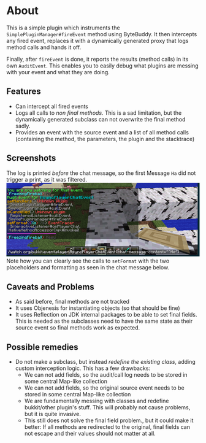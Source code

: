 # About

This is a simple plugin which instruments the `SimplePluginManager#fireEvent` method using ByteBuddy. It then intercepts any fired event, replaces it with a dynamically generated proxy that logs method calls and hands it off.

Finally, after `fireEvent` is done, it reports the results (method calls) in its own `AuditEvent`.
This enables you to easily debug what plugins are messing with your event and what they are doing.

## Features
* Can intercept all fired events
* Logs all calls to *non final methods*. This is a sad limitation, but the dynamically generated subclass can not overwrite the final method sadly.
* Provides an event with the source event and a list of all method calls (containing the method, the parameters, the plugin and the stacktrace)

## Screenshots
The log is printed *before* the chat message, so the first Message `Ha` did not
trigger a print, as it was filtered.
![AsyncPlayerChat](media/DemoAsyncPlayerChat.png)
Note how you can clearly see the calls to `setFormat` with the two placeholders
and formatting as seen in the chat message below.


## Caveats and Problems
* As said before, final methods are not tracked
* It uses Objenesis for instantiating objects (so that should be fine)
* It uses Reflection on JDK internal packages to be able to set final fields.
  This is needed as the subclasses need to have the same state as their source event so final methods work as expected.

## Possible remedies
* Do not make a subclass, but instead *redefine the existing class*, adding custom interception logic. This has a few drawbacks:
    - We can not add fields, so the audit/call log needs to be stored in some central Map-like collection
    - We can not add fields, so the original source event needs to be stored in some central Map-like collection
    - We are fundamentally messing with classes and redefine bukkit/other plugin's stuff. This will probably not cause problems, but it is quite invasive.
    - This still does not solve the final field problem., but it could make it better: If all methods are redirected to the original, final fields can not escape and their values should not matter at all.
